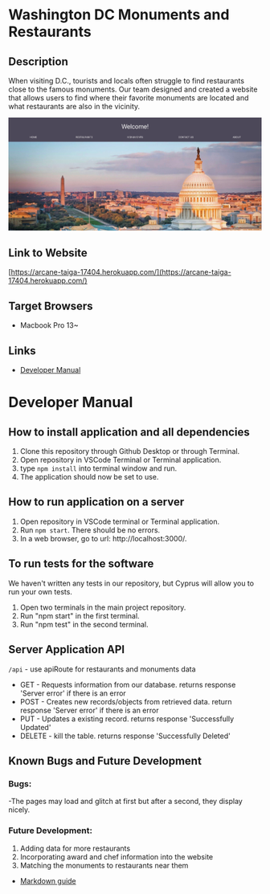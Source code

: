 # Washington DC Monuments and Restaurants

## Description
When visiting D.C., tourists and locals often struggle to find restaurants close to 
the famous monuments. Our team designed and created a website that allows users to find
where their favorite monuments are located and what restaurants are also in the vicinity.

![alt text](/public/homepage.jpg)

## Link to Website
[https://arcane-taiga-17404.herokuapp.com/](https://arcane-taiga-17404.herokuapp.com/)

## Target Browsers
* Macbook Pro 13~

## Links
* [Developer Manual](https://github.com/sbashir1/Group17-Project-Base#developer-manual)

# Developer Manual
## How to install application and all dependencies
1. Clone this repository through Github Desktop or through Terminal.
2. Open repository in VSCode Terminal or Terminal application.
3. type ```npm install``` into terminal window and run.
4. The application should now be set to use.

## How to run application on a server
1. Open repository in VSCode terminal or Terminal application.
2. Run ```npm start```. There should be no errors.
3. In a web browser, go to url: http://localhost:3000/.

## To run tests for the software
We haven't written any tests in our repository, but Cyprus will allow you to run your own tests. 

1. Open two terminals in the main project repository.
2. Run "npm start" in the first terminal.
3. Run "npm test" in the second terminal.

## Server Application API
```/api``` - use apiRoute for restaurants and monuments data
* GET - Requests information from our database. returns response 'Server error' if there is an error
* POST - Creates new records/objects from retrieved data. return response 'Server error' if there is an error
* PUT - Updates a existing record. returns response 'Successfully Updated'
* DELETE - kill the table. returns response 'Successfully Deleted'

## Known Bugs and Future Development 

### Bugs:
  -The pages may load and glitch at first but after a second, they display nicely.
  
### Future Development: 
  1. Adding data for more restaurants
  2. Incorporating award and chef information into the website
  3. Matching the monuments to restaurants near them
  

* [Markdown guide](https://www.markdownguide.org/cheat-sheet/)
